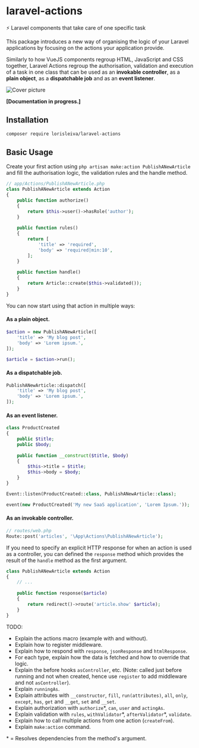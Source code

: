 # laravel-actions
⚡️ Laravel components that take care of one specific task

This package introduces a new way of organising the logic of your Laravel applications by focusing on the actions your application provide.

Similarly to how VueJS components regroup HTML, JavaScript and CSS together, Laravel Actions regroup the authorisation, validation and execution of a task in one class that can be used as an **invokable controller**, as a **plain object**, as a **dispatchable job** and as an **event listener**.

![Cover picture](https://user-images.githubusercontent.com/3642397/58073806-87342680-7b9b-11e9-9669-df35fba71f6b.png)


**[Documentation in progress.]**

## Installation

```sh
composer require lorisleiva/laravel-actions
```

## Basic Usage

Create your first action using `php artisan make:action PublishANewArticle` and fill the authorisation logic, the validation rules and the handle method.

```php
// app/Actions/PublishANewArticle.php
class PublishANewArticle extends Action
{
    public function authorize()
    {
        return $this->user()->hasRole('author');
    }
    
    public function rules()
    {
        return [
            'title' => 'required',
            'body' => 'required|min:10',
        ];
    }
    
    public function handle()
    {
        return Article::create($this->validated());
    }
}
```

You can now start using that action in multiple ways:

#### As a plain object.

```php
$action = new PublishANewArticle([
    'title' => 'My blog post',
    'body' => 'Lorem ipsum.',
]);

$article = $action->run();
```

#### As a dispatchable job.

```php
PublishANewArticle::dispatch([
    'title' => 'My blog post',
    'body' => 'Lorem ipsum.',
]);
```

#### As an event listener.

```php
class ProductCreated
{
    public $title;
    public $body;
    
    public function __construct($title, $body)
    {
        $this->title = $title;
        $this->body = $body;
    }
}

Event::listen(ProductCreated::class, PublishANewArticle::class);

event(new ProductCreated('My new SaaS application', 'Lorem Ipsum.'));
```

#### As an invokable controller.

```php
// routes/web.php
Route::post('articles', '\App\Actions\PublishANewArticle');
```
If you need to specify an explicit HTTP response for when an action is used as a controller, you can defined the `response` method which provides the result of the `handle` method as the first argument.

```php
class PublishANewArticle extends Action
{
    // ...
    
    public function response($article)
    {
        return redirect()->route('article.show' $article);
    }
}
```

TODO: 
- Explain the actions macro (example with and without).
- Explain how to register middleware.
- Explain how to respond with `response`, `jsonResponse` and `htmlResponse`.
- For each type, explain how the data is fetched and how to override that logic.
- Explain the before hooks `asController`, etc. (Note: called just before running and not when created, hence use `register` to add middleware and not `asController`).
- Explain `runningAs`.
- Explain attributes with `__constructor`, `fill`, `run(attributes)`, `all`, `only`, `except`, `has`, `get` and `__get`, `set` and `__set`.
- Explain authorization with `authorize`\*, `can`, `user` and `actingAs`.
- Explain validation with `rules`, `withValidator`\*, `afterValidator`\*, `validate`.
- Explain how to call multiple actions from one action (`createFrom`).
- Explain `make:action` command.

\* = Resolves dependencies from the method's argument.
